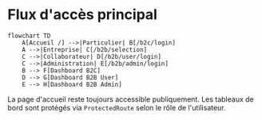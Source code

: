 # Flux d'accès principal

```mermaid
flowchart TD
    A[Accueil /] -->|Particulier| B[/b2c/login]
    A -->|Entreprise| C[/b2b/selection]
    C -->|Collaborateur| D[/b2b/user/login]
    C -->|Administration| E[/b2b/admin/login]
    B --> F[Dashboard B2C]
    D --> G[Dashboard B2B User]
    E --> H[Dashboard B2B Admin]
```

La page d'accueil reste toujours accessible publiquement. Les tableaux de bord sont protégés via `ProtectedRoute` selon le rôle de l'utilisateur.
